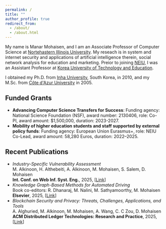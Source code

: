 ```yaml
---
permalink: /
title: ""
author_profile: true
redirect_from: 
  - /about/
  - /about.html
---
```


My name is Manar Mohaisen, and I am an Associate Professor of Computer Science at [Nortehastern Illinois University](https://www.neiu.edu). My reseach is in system and internet security and applications of artificial intelligence therein, social network analysis for education and marketing. Preior to joining [NEIU](https://www.neiu.edu), I was an Assistant Professor at [Korea University of Technology and Education](koreatech.ac.kr). 

I obtained my Ph.D. from [Inha University](inha.ac.kr), South Korea, in 2010, and my M.Sc. from [Côte d'Azur University](https://univ-cotedazur.fr/) in 2005.


Funded Grants
-------
- **Advancing Computer Science Transfers for Success**: Funding agency: National Science Foundation (NSF), award number: 2130406, role: Co-PI, award amount: $1,500,000, duration: 2023-2027.
- **Mobility of higher education students and staff supported by external policy funds**: Funding agency: European Union Eurasmus+, role: NEIU Co-Lead, award amount: 58,280 Euros, duration: 2022–2025.


Recent Publications
-------
<ul>
  <li>
    <em>Industry-Specific Vulnerability Assessment</em><br>
    M. Alkinoon, H. Althebeiti, A. Alkinoon, M. Mohaisen, S. Salem, D. Mohaisen<br>
    <strong>Int. Conf. on Web Inf. Syst. Eng.</strong>, 2025, [<a href="https://link.springer.com/chapter/10.1007/978-981-96-0576-7_10" target="_blank">Link</a>]
  </li>


  <li>
    <em>Knowledge Graph-Based Methods for Automated Driving</em><br>
    Book co-editors: R. Dhanaraj, M. Nalini, M. Sathyamoorthy, M. Mohaisen<br>
    <strong>Elsevier</strong>, 2025, [<a href="https://www.sciencedirect.com/book/9780443300400/knowledge-graph-based-methods-for-automated-driving#book-info" target="_blank">Link</a>]
  </li>

  
  <li>
    <em>Blockchain Security and Privacy: Threats, Challenges, Applications, and Tools</em><br>
    A. Alghuried, M. Alkinoon, M. Mohaisen, A. Wang, C. C Zou, D. Mohaisen<br>
    <strong>ACM Distributed Ledger Technologies: Research and Practice</strong>, 2025, [<a href="https://dl.acm.org/doi/abs/10.1145/3716323" target="_blank">Link</a>]
  </li>

</ul>
<!--
 <section>
  <h3>Advancing Computer Science Transfers for Success</h3>
  <ul>
    <li><strong>Funding Agency:</strong> National Science Foundation (NSF)</li>
    <li><strong>Grant Number:</strong> #2130406</li>
    <li><strong>Role:</strong> Co-Principal Investigator (Co-PI)</li>
    <li><strong>Award Amount:</strong> $1,500,000</li>
    <li><strong>Duration:</strong> 2023–2026</li>
    <li><strong>Summary:</strong> This NSF-funded project at Northeastern Illinois University supports 45 high-achieving, low-income transfer students in Computer Science through scholarships, mentoring, and an industry-aligned curriculum. Aiming to increase retention and student performance in introductory courses, the project evaluates how curricular enhancements and mentoring improve retention, graduation, and career outcomes, with findings shared across academic and professional platforms to inform broader STEM education efforts.
      </li>
  </ul>

  <h3> Mobility of higher education students and staff supported by external policy funds</h3>
  <ul>
    <li><strong>Funding Agency:</strong> Eurasmus+ </li>
    <li><strong>Role:</strong> NEIU Co-Lead</li>
    <li><strong>Award Amount:</strong> 58,280 Euros</li>
    <li><strong>Duration:</strong> 2022–2025</li>
    <li><strong>Extended Duration:</strong> 2026-2028</li>
    <li><strong>Summary:</strong> The goal of this project is to enhance international academic cooperation between Northeastern Illinois University (NEIU) and Karlsruhe University of Education (KUE) through a blended mobility program focused on computer science and digital education. It aims to provide students—especially those with limited opportunities—with accessible international experiences that combine virtual learning and short-term physical exchange. The project is designed to foster intercultural competence, improve digital education skills, and strengthen academic collaboration between faculty members from the partner institutions through joint teaching, training, and research. It also supports institutional goals of internationalization, equity, and innovation in pedagogy.
      </li>
  </ul>
 </section>
-->

